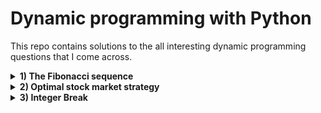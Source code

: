 # Dynamic programming with Python
This repo contains solutions to the all interesting dynamic programming questions that I come across.

<details>
  <summary><b>1) The Fibonacci sequence</b></summary>
  Return the n-th number in the Fibonacci sequence. The first two numbers in the Fibonacci sequence are equal to 1; any other number is equal to sum of the preceding two numbers.
</details>
<details>
  <summary><b>2) Optimal stock market strategy</b></summary>
  When evaluating stock market trading strategies, it is useful to determine the maximum possible profit that can be made by trading a certain stock. Write an algorithm that,     given the daily price of a stock, computes the maximum profit that can be made by buying and selling that stock. Assume that you are allowed to own no more than 1 share at any time, and that you have an unlimited budget.<br>
  <br>
  Example 1: The stock price over several days is [2, 5, 1]. The best strategy is to buy a share on the first day for price 2, then sell it on the second day for price 5, obtaining a profit of 3.<br>
  <br>
  Example 2: The stock price over several days is [2, 5, 1, 3]. The best strategy is to buy a share on the first day for price 2, then sell it on the second day for price 5, obtaining a profit of 3; then buy it again on the third day for price 1, and sell it on the fourth day for price 3, obtaining an overall profit of 5.
</details>
<details>
  <summary><b>3) Integer Break</b></summary>
  Given an integer n, break it into the sum of k positive integers, where k >= 2, and maximise the product of those integers. Return the maximum product you can get.<br>
  <br>
  Example 1:<br>
    Input: n = 2<br>
  Output: 1<br>
  Explanation: 2 = 1 + 1, 1 * 1 = 1.<br>
  <br>
  Example 2:<br>
  Input: n = 10<br>
  Output: 36<br>
  Explanation: 10 = 3 + 3 + 4, 3 * 3 * 4 = 36.
</details>
